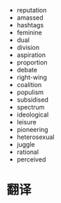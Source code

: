 
- reputation
- amassed
- hashtags
- feminine
- dual
- division
- aspiration
- proportion
- debate
- right-wing
- coalition
- populism
- subsidised
- spectrum
- ideological
- leisure
- pioneering
- heterosexual
- juggle
- rational
- perceived



# 翻译

